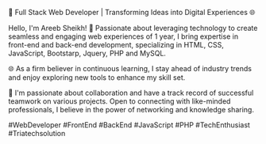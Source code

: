 🚀 Full Stack Web Developer | Transforming Ideas into Digital Experiences 🌐

Hello, I'm Areeb Sheikh! 👋 Passionate about leveraging technology to create seamless and engaging web experiences of 1 year, I bring expertise in front-end and back-end development, specializing in HTML, CSS, JavaScript, Bootstarp, Jquery, PHP and MySQL.

🌐 As a firm believer in continuous learning, I stay ahead of industry trends and enjoy exploring new tools to enhance my skill set.

🤝 I'm passionate about collaboration and have a track record of successful teamwork on various projects. Open to connecting with like-minded professionals, I believe in the power of networking and knowledge sharing.

#WebDeveloper #FrontEnd #BackEnd #JavaScript #PHP #TechEnthusiast #Triatechsolution
